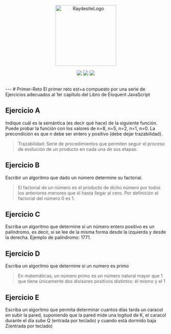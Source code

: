 <p align="center"><a href="https://raydesite.com" rel="noopener noreferrer"><img width="190" src="https://raydesite.com/wp-content/uploads/2020/10/cropped-Logo-header.txt.png" alt="RaydesiteLogo"></a></p>

<p align="center">
<a href="https://twitter.com/Raydesite"><img src="https://img.shields.io/twitter/follow/raydesite?label=Follow&style=social"></a>
<a href="https://github.com/Raydesite/Primer-Reto/stargazers"><img src="https://img.shields.io/github/stars/raydesite?style=social"></a>
<a href="https://github.com/Raydesite/Primer-Reto/network/members"><img src="https://img.shields.io/github/forks/raydesite/Primer-Reto?style=social"></a>
</p></br>
---
# Primer-Reto
El primer reto est+a compuesto por una serie de Ejercicios adecuados al 1er capitulo del Libro de Eloquent JavaScript


## Ejercicio A
Indique cuál es la semántica (es decir qué hace) de la siguiente función.
Puede probar la función con los valores de n=8, n=5, n=2, n=1, n=0. La precondición es que n debe ser entero y positivo (debe dejar trazabilidad). 

>Trazabilidad: Serie de procedimientos que permiten seguir el proceso de evolución de un producto en cada una de sus etapas.

## Ejercicio B
Escribir un algoritmo que dado un número determine su factorial.

>El factorial de un número es el producto de dicho número por todos los anteriores menores que él hasta llegar al cero. Por definición el factorial del número 0 es 1.

## Ejercicio C
Escriba un algoritmo que determine si un número entero positivo es un palíndromo, es decir, si se lee de la misma forma desde la izquierda y desde la derecha. Ejemplo de palíndromo: 1771.

## Ejercicio D
Escriba un algoritmo que determine si un numero es primo 

>En matemáticas, un número primo es un número natural mayor que 1 que tiene únicamente dos divisores positivos distintos: él mismo y el 1

## Ejercicio E
Escriba un algoritmo que permita determinar cuantos días tarda un caracol en subir la pared, suponiendo que la pared mide una logitud de K, el caracol durante el día sube Q (entrada por teclado) y cuando está dormido baja Z(entrada por teclado)
